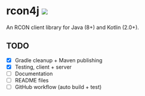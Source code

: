 # rcon4j [![](https://jitpack.io/v/MukjepScarlet/rcon4j.svg)](https://jitpack.io/#MukjepScarlet/rcon4j)

An RCON client library for Java (8+) and Kotlin (2.0+).

## TODO

- [x] Gradle cleanup + Maven publishing
- [x] Testing, client + server
- [ ] Documentation
- [ ] README files
- [ ] GitHub workflow (auto build + test)
